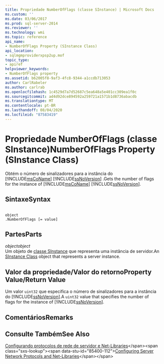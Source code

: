 ```yaml
---
title: Propriedade NumberOfFlags (classe SInstance) | Microsoft Docs
ms.custom: ''
ms.date: 03/06/2017
ms.prod: sql-server-2014
ms.reviewer: ''
ms.technology: wmi
ms.topic: reference
api_name:
- NumberOfFlags Property (SInstance Class)
api_location:
- sqlmgmproviderxpsp2up.mof
topic_type:
- apiref
helpviewer_keywords:
- NumberOfFlags property
ms.assetid: b62005f8-9af3-4fc8-9344-a1ccdb713053
author: CarlRabeler
ms.author: carlrab
ms.openlocfilehash: 1c4529d7a7d52687c5ea648a5e401cc309ea1f0c
ms.sourcegitcommit: ad4d92dce894592a259721a1571b1d8736abacdb
ms.translationtype: MT
ms.contentlocale: pt-BR
ms.lasthandoff: 08/04/2020
ms.locfileid: "87583419"
---
```

# <a name="numberofflags-property-sinstance-class"></a><span data-ttu-id="85400-102">Propriedade NumberOfFlags (classe SInstance)</span><span class="sxs-lookup"><span data-stu-id="85400-102">NumberOfFlags Property (SInstance Class)</span></span>
  <span data-ttu-id="85400-103">Obtém o número de sinalizadores para a instância do [!INCLUDE[msCoName](../../../includes/msconame-md.md)] [!INCLUDE[ssNoVersion](../../../includes/ssnoversion-md.md)] .</span><span class="sxs-lookup"><span data-stu-id="85400-103">Gets the number of flags for the instance of [!INCLUDE[msCoName](../../../includes/msconame-md.md)] [!INCLUDE[ssNoVersion](../../../includes/ssnoversion-md.md)].</span></span>  
  
## <a name="syntax"></a><span data-ttu-id="85400-104">Sintaxe</span><span class="sxs-lookup"><span data-stu-id="85400-104">Syntax</span></span>  
  
```  
  
object  
.NumberOfFlags [= value]  
```  
  
## <a name="parts"></a><span data-ttu-id="85400-105">Partes</span><span class="sxs-lookup"><span data-stu-id="85400-105">Parts</span></span>  
 <span data-ttu-id="85400-106">*object*</span><span class="sxs-lookup"><span data-stu-id="85400-106">*object*</span></span>  
 <span data-ttu-id="85400-107">Um objeto de [classe SInstance](sinstance-class.md) que representa uma instância de servidor.</span><span class="sxs-lookup"><span data-stu-id="85400-107">An [SInstance Class](sinstance-class.md) object that represents a server instance.</span></span>  
  
## <a name="property-valuereturn-value"></a><span data-ttu-id="85400-108">Valor da propriedade/Valor do retorno</span><span class="sxs-lookup"><span data-stu-id="85400-108">Property Value/Return Value</span></span>  
 <span data-ttu-id="85400-109">Um valor `uint32` que especifica o número de sinalizadores para a instância do [!INCLUDE[ssNoVersion](../../../includes/ssnoversion-md.md)].</span><span class="sxs-lookup"><span data-stu-id="85400-109">A `uint32` value that specifies the number of flags for the instance of [!INCLUDE[ssNoVersion](../../../includes/ssnoversion-md.md)].</span></span>  
  
## <a name="remarks"></a><span data-ttu-id="85400-110">Comentários</span><span class="sxs-lookup"><span data-stu-id="85400-110">Remarks</span></span>  
  
## <a name="see-also"></a><span data-ttu-id="85400-111">Consulte Também</span><span class="sxs-lookup"><span data-stu-id="85400-111">See Also</span></span>  
 <span data-ttu-id="85400-112">[Configurando protocolos de rede de servidor e Net-Libraries](https://msdn.microsoft.com/library/ms177485\(v=sql.100\).aspx)</span><span class="sxs-lookup"><span data-stu-id="85400-112">[Configuring Server Network Protocols and Net-Libraries](https://msdn.microsoft.com/library/ms177485\(v=sql.100\).aspx)</span></span>  
  
  
